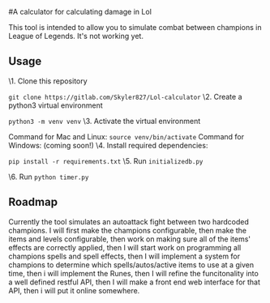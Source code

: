 #A calculator for calculating damage in Lol

This tool is intended to allow you to simulate combat between champions in
League of Legends.  It's not working yet.

## Usage

\1. Clone this repository

`git clone https://gitlab.com/Skyler827/Lol-calculator`
\2. Create a python3 virtual environment

`python3 -m venv venv`
\3. Activate the virtual environment

Command for Mac and Linux:
`source venv/bin/activate`
Command for Windows: (coming soon!)
\4. Install required dependencies:

`pip install -r requirements.txt`
\5. Run `initializedb.py`

\6. Run `python timer.py`

## Roadmap

Currently the tool simulates an autoattack fight between two hardcoded champions.  I will 
first make the champions configurable, then make the items and levels configurable,
then work on making sure all of the items' effects are correctly applied, then
I will start work on programming all champions spells and spell effects,
then I will implement a system for champions to determine which spells/autos/active items
to use at a given time, then i will implement the Runes, then I will refine the funcitonality 
into a well defined restful API, then I will make a front end web interface for that API,
then i will put it online somewhere.